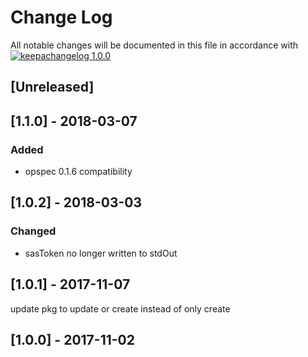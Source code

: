 # Change Log

All notable changes will be documented in this file in accordance with
[![keepachangelog 1.0.0](https://img.shields.io/badge/keepachangelog-1.0.0-brightgreen.svg)](http://keepachangelog.com/en/1.0.0/)

## \[Unreleased]

## \[1.1.0] - 2018-03-07

### Added

- opspec 0.1.6 compatibility

## \[1.0.2] - 2018-03-03

### Changed

- sasToken no longer written to stdOut

## \[1.0.1] - 2017-11-07

update pkg to update or create instead of only create

## \[1.0.0] - 2017-11-02

